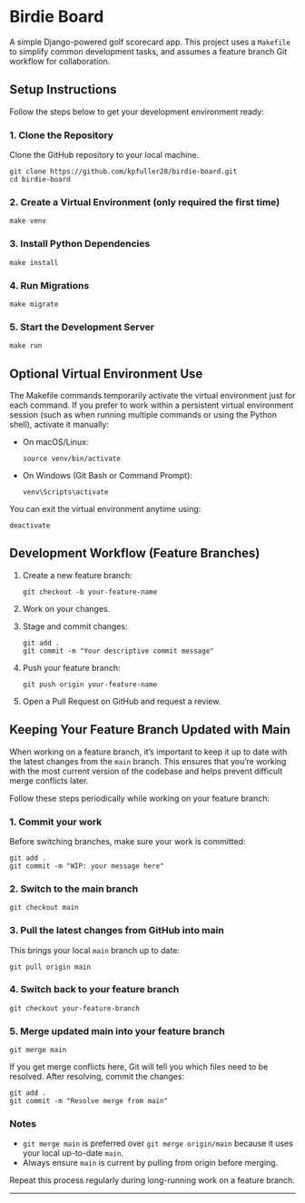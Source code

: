 # Birdie Board

A simple Django-powered golf scorecard app. This project uses a `Makefile` to simplify common development tasks, and assumes a feature branch Git workflow for collaboration.

## Setup Instructions

Follow the steps below to get your development environment ready:

### 1. Clone the Repository

Clone the GitHub repository to your local machine.

    git clone https://github.com/kpfuller28/birdie-board.git
    cd birdie-board

### 2. Create a Virtual Environment (only required the first time)

    make venv

### 3. Install Python Dependencies

    make install

### 4. Run Migrations

    make migrate

### 5. Start the Development Server

    make run

## Optional Virtual Environment Use

The Makefile commands temporarily activate the virtual environment just for each command. If you prefer to work within a persistent virtual environment session (such as when running multiple commands or using the Python shell), activate it manually:

- On macOS/Linux:

      source venv/bin/activate

- On Windows (Git Bash or Command Prompt):

      venv\Scripts\activate

You can exit the virtual environment anytime using:

    deactivate

## Development Workflow (Feature Branches)

1. Create a new feature branch:

       git checkout -b your-feature-name

2. Work on your changes.

3. Stage and commit changes:

       git add .
       git commit -m "Your descriptive commit message"

4. Push your feature branch:

       git push origin your-feature-name

5. Open a Pull Request on GitHub and request a review.

## Keeping Your Feature Branch Updated with Main

When working on a feature branch, it’s important to keep it up to date with the latest changes from the `main` branch. This ensures that you’re working with the most current version of the codebase and helps prevent difficult merge conflicts later.

Follow these steps periodically while working on your feature branch:

### 1. Commit your work
Before switching branches, make sure your work is committed:
```
git add .
git commit -m "WIP: your message here"
```

### 2. Switch to the main branch
```
git checkout main
```

### 3. Pull the latest changes from GitHub into main
This brings your local `main` branch up to date:
```
git pull origin main
```

### 4. Switch back to your feature branch
```
git checkout your-feature-branch
```

### 5. Merge updated main into your feature branch
```
git merge main
```

If you get merge conflicts here, Git will tell you which files need to be resolved. After resolving, commit the changes:
```
git add .
git commit -m "Resolve merge from main"
```

### Notes
- `git merge main` is preferred over `git merge origin/main` because it uses your local up-to-date `main`.
- Always ensure `main` is current by pulling from origin before merging.

Repeat this process regularly during long-running work on a feature branch.

---
